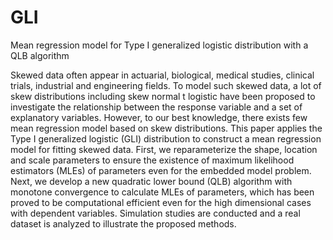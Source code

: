 # GLI
Mean regression model for Type I generalized logistic distribution with a QLB algorithm


Skewed data often appear in actuarial, biological, medical studies, clinical trials, industrial and engineering fields. To model such skewed data, a lot of skew distributions including skew normal t logistic have been proposed to investigate the relationship between the response variable and a set of explanatory variables. However, to our best knowledge, there exists few mean regression model based on skew distributions. This paper applies the Type I generalized logistic (GLI) distribution to construct a mean regression model for fitting skewed data. First, we reparameterize the shape, location and scale parameters to ensure the existence of maximum likelihood estimators (MLEs) of parameters even for the embedded model problem. Next, we develop a new quadratic lower bound (QLB) algorithm with monotone convergence to calculate MLEs of parameters, which has been proved to be computational efficient even for the high dimensional cases with dependent variables. Simulation studies are conducted and a real dataset is analyzed to illustrate the proposed methods.
